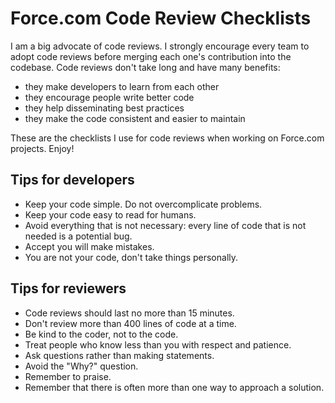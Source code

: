 # Force.com Code Review Checklists

I am a big advocate of code reviews. I strongly encourage every team to adopt code reviews before merging each one's contribution into the codebase. Code reviews don't take long and have many benefits:


* they make developers to learn from each other
* they encourage people write better code
* they help disseminating best practices
* they make the code consistent and easier to maintain

These are the checklists I use for code reviews when working on Force.com projects. Enjoy!

## Tips for developers

- Keep your code simple. Do not overcomplicate problems.
- Keep your code easy to read for humans.
- Avoid everything that is not necessary: every line of code that is not needed is a potential bug.
- Accept you will make mistakes.
- You are not your code, don't take things personally.

## Tips for reviewers

- Code reviews should last no more than 15 minutes.
- Don't review more than 400 lines of code at a time.
- Be kind to the coder, not to the code.
- Treat people who know less than you with respect and patience.
- Ask questions rather than making statements.
- Avoid the "Why?" question.
- Remember to praise.
- Remember that there is often more than one way to approach a solution.



